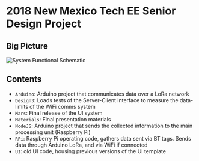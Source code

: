 # 2018 New Mexico Tech EE Senior Design Project

## Big Picture

![System Functional Schematic](https://github.com/jzharris/SD18_Team3-meteor/blob/master/Materials/Node_Functional_Schematic.png)

## Contents

- `Arduino`: Arduino project that communicates data over a LoRa network
- `Design3`: Loads tests of the Server-Client interface to measure the data-limits of the WiFi comms system
- `Mars`: Final release of the UI system
- `Materials`: Final presentation materials
- `NodeJS`: Arduino project that sends the collected information to the main processing unit (Raspberry Pi)
- `RPi`: Raspberry Pi operating code, gathers data sent via BT tags. Sends data through Arduino LoRa, and via WiFi if connected
- `UI`: old UI code, housing previous versions of the UI template
